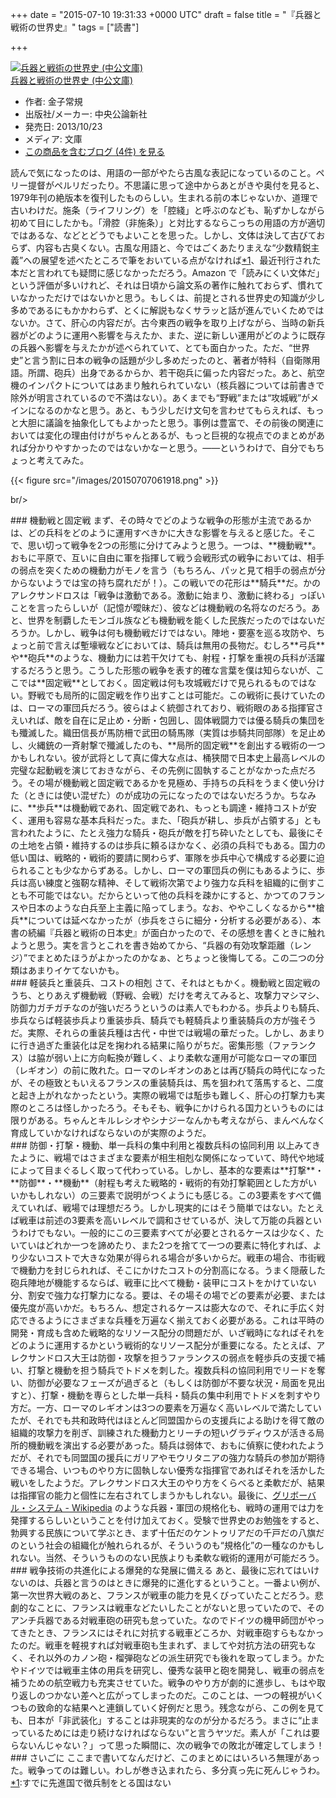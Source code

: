 
+++
date = "2015-07-10 19:31:33 +0000 UTC"
draft = false
title = "『兵器と戦術の世界史』"
tags = ["読書"]

+++
<div class="hatena-asin-detail"><a href="http://www.amazon.co.jp/exec/obidos/ASIN/4122058570/bestylesnet-22/"><img src="http://ecx.images-amazon.com/images/I/512K%2BwUqutL._SL160_.jpg" class="hatena-asin-detail-image" alt="兵器と戦術の世界史 (中公文庫)" title="兵器と戦術の世界史 (中公文庫)"/></a><div class="hatena-asin-detail-info"><a href="http://www.amazon.co.jp/exec/obidos/ASIN/4122058570/bestylesnet-22/">兵器と戦術の世界史 (中公文庫)</a><ul><li><span class="hatena-asin-detail-label">作者:</span> 金子常規</li><li><span class="hatena-asin-detail-label">出版社/メーカー:</span> 中央公論新社</li><li><span class="hatena-asin-detail-label">発売日:</span> 2013/10/23</li><li><span class="hatena-asin-detail-label">メディア:</span> 文庫</li><li><a href="http://d.hatena.ne.jp/asin/4122058570/bestylesnet-22" target="_blank">この商品を含むブログ (4件) を見る</a></li></ul></div><div class="hatena-asin-detail-foot"></div></div>読んで気になったのは、用語の一部がやたら古風な表記になっているのこと。ペリー提督がペルリだったり。不思議に思って途中からあとがきや奥付を見ると、1979年刊の絶版本を復刊したものらしい。生まれる前の本じゃないか、道理で古いわけだ。施条（ライフリング）を「腔綫」と呼ぶのなども、恥ずかしながら初めて目にしたかも。「滑腔（非施条）」と対比するならこっちの用語の方が適切ではあるな、などとどうでもよいことを思った。しかし、文体は決して古びておらず、内容も古臭くない。古風な用語と、今ではごくあたりまえな“少数精鋭主義”への展望を述べたところで筆をおいている点がなければ<a href="#f-21dc38c3" name="fn-21dc38c3" title="すでに先進国で徴兵制をとる国はない">*1</a>、最近刊行された本だと言われても疑問に感じなかっただろう。Amazon で「読みにくい文体だ」という評価が多いけれど、それは日頃から論文系の著作に触れておらず、慣れていなかっただけではないかと思う。もしくは、前提とされる世界史の知識が少し多めであるにもかかわらず、とくに解説もなくサラッと話が進んでいくためではないか。さて、肝心の内容だが。古今東西の戦争を取り上げながら、当時の新兵器がどのように運用へ影響を与えたか、また、逆に新しい運用がどのように既存の兵器へ影響を与えたかが述べられていて、とても面白かった。ただ、“世界史”と言う割に日本の戦争の話題が少し多めだったのと、著者が特科（自衛隊用語。所謂、砲兵）出身であるからか、若干砲兵に偏った内容だった。あと、航空機のインパクトについてはあまり触れられていない（核兵器については前書きで除外が明言されているので不満はない）。あくまでも“野戦”または“攻城戦”がメインになるのかなと思う。あと、もう少しだけ文句を言わせてもらえれば、もっと大胆に議論を抽象化してもよかったと思う。事例は豊富で、その前後の関連においては変化の理由付けがちゃんとあるが、もっと巨視的な視点でのまとめがあれば分かりやすかったのではないかなーと思う。――というわけで、自分でもちょっと考えてみた。

{{< figure src="/images/20150707061918.png"  >}}

br/>


<div class="section">
    ### 機動戦と固定戦
    まず、その時々でどのような戦争の形態が主流であるかは、どの兵科をどのように運用すべきかに大きな影響を与えると感じた。そこで、思い切って戦争を2つの形態に分けてみようと思う。一つは、**機動戦**。おもに平原で、互いに自由に軍を指揮して戦う会戦形式の戦争においては、相手の弱点を突くための機動力がモノを言う（もちろん、パッと見て相手の弱点が分からないようでは宝の持ち腐れだが！）。この戦いでの花形は**騎兵**だ。かのアレクサンドロスは「戦争は激動である。激動に始まり、激動に終わる」っぽいことを言ったらしいが（記憶が曖昧だ）、彼などは機動戦の名将なのだろう。あと、世界を制覇したモンゴル族なども機動戦を能くした民族だったのではないだろうか。しかし、戦争は何も機動戦だけではない。陣地・要塞を巡る攻防や、ちょっと前で言えば塹壕戦などにおいては、騎兵は無用の長物だ。むしろ**弓兵**や**砲兵**のような、機動力には若干欠けても、射程・打撃を重視の兵科が活躍するだろうと思う。こうした形態の戦争を表す的確な言葉を僕は知らないが、ここでは**固定戦**としておく。固定戦は何も攻城戦だけで見られるものではない。野戦でも局所的に固定戦を作り出すことは可能だ。この戦術に長けていたのは、ローマの軍団兵だろう。彼らはよく統御されており、戦術眼のある指揮官さえいれば、敵を自在に足止め・分断・包囲し、固体戦闘力では優る騎兵の集団をも殲滅した。織田信長が馬防柵で武田の騎馬隊（実質は歩騎共同部隊）を足止めし、火縄銃の一斉射撃で殲滅したのも、**局所的固定戦**を創出する戦術の一つかもしれない。彼が武将として真に偉大な点は、桶狭間で日本史上最高レベルの完璧な起動戦を演じておきながら、その先例に固執することがなかった点だろう。その場が機動戦と固定戦であるかを見極め、手持ちの兵科をうまく使い分けた（ときには使い混ぜた）のが成功の元になったのではないだろうか。ちなみに、**歩兵**は機動戦であれ、固定戦であれ、もっとも調達・維持コストが安く、運用も容易な基本兵科だった。また、「砲兵が耕し、歩兵が占領する」とも言われたように、たとえ強力な騎兵・砲兵が敵を打ち砕いたとしても、最後にその土地を占領・維持するのは歩兵に頼るほかなく、必須の兵科でもある。国力の低い国は、戦略的・戦術的要請に関わらず、軍隊を歩兵中心で構成する必要に迫られることも少なからずある。しかし、ローマの軍団兵の例にもあるように、歩兵は高い練度と強靭な精神、そして戦術次第でより強力な兵科を組織的に倒すことも不可能ではない。だからといって他の兵科を疎かにすると、かつてのフランスや日本のような白兵至上主義に陥ってしまう。なお、ややこしくなるから**槍兵**については延べなかったが（歩兵をさらに細分・分析する必要がある）、本書の続編『兵器と戦術の日本史』が面白かったので、その感想を書くときに触れようと思う。実を言うとこれを書き始めてから、“兵器の有効攻撃距離（レンジ）”でまとめたほうがよかったのかなぁ、とちょっと後悔してる。この二つの分類はあまりイケてないかも。

</div>
<div class="section">
    ### 軽装兵と重装兵、コストの相剋
    さて、それはともかく。機動戦と固定戦のうち、とりあえず機動戦（野戦、会戦）だけを考えてみると、攻撃力マシマシ、防御力ガチガチなのが強いだろうというのは素人でもわかる。歩兵よりも騎兵、歩兵ならば軽装歩兵より重装歩兵、騎兵でも軽騎兵より重装騎兵の方が強そうだ。実際、それらの重装兵種は古代・中世では戦場の華だった。しかし、あまりに行き過ぎた重装化は足を掬われる結果に陥りがちだ。密集形態（ファランクス）は脇が弱い上に方向転換が難しく、より柔軟な運用が可能なローマの軍団（レギオン）の前に敗れた。ローマのレギオンのあとは再び騎兵の時代になったが、その極致ともいえるフランスの重装騎兵は、馬を狙われて落馬すると、二度と起き上がれなかったという。実際の戦場では駈歩も難しく、肝心の打撃力も実際のところは怪しかったろう。そもそも、戦争にかけられる国力というものには限りがある。ちゃんとキルレシオやシナジーなんかも考えながら、まんべんなく育成していかなければならないのが実際のようだ。

</div>
<div class="section">
    ### 防御・打撃・機動、単一兵科の集中利用と複数兵科の協同利用
    以上みてきたように、戦場ではさまざまな要素が相生相剋な関係になっていて、時代や地域によって目まぐるしく取って代わっている。しかし、基本的な要素は**打撃**・**防御**・**機動**（射程も考えた戦略的・戦術的有効打撃範囲とした方がいいかもしれない）の三要素で説明がつくようにも感じる。この3要素をすべて備えていれば、戦場では理想だろう。しかし現実的にはそう簡単ではない。たとえば戦車は前述の3要素を高いレベルで調和させているが、決して万能の兵器というわけでもない。一般的にこの三要素すべてが必要とされるケースは少なく、たいていはどれか一つを諦めたり、また2つを捨てて一つの要素に特化すれば、より少ないコストで大きな効果が得られる場合が多いからだ。戦車の場合、市街戦で機動力を封じられれば、そこにかけたコストの分割高になる。うまく隠蔽した砲兵陣地が機能するならば、戦車に比べて機動・装甲にコストをかけていない分、割安で強力な打撃力になる。要は、その場その場でどの要素が必要、または優先度が高いかだ。もちろん、想定されるケースは膨大なので、それに手広く対応できるようにさまざまな兵種を万遍なく揃えておく必要がある。これは平時の開発・育成も含めた戦略的なリソース配分の問題だが、いざ戦時になればそれをどのように運用するかという戦術的なリソース配分が重要になる。たとえば、アレクサンドロス大王は防御・攻撃を担うファランクスの弱点を軽歩兵の支援で補い、打撃と機動を担う騎兵でトドメを刺した。複数兵科の協同利用でリードを奪い、防御が必要なフェーズが過ぎると（もしくは防御が不要な状況・局面を見出すと）、打撃・機動を専らとした単一兵科・騎兵の集中利用でトドメを刺すやり方だ。一方、ローマのレギオンは3つの要素を万遍なく高いレベルで満たしていたが、それでも共和政時代はほとんど同盟国からの支援兵による助けを得て敵の組織的攻撃力を削ぎ、訓練された機動力とリーチの短いグラディウスが活きる局所的機動戦を演出する必要があった。騎兵は弱体で、おもに偵察に使われたようだが、それでも同盟国の援兵にガリアやモウリタニアの強力な騎兵の参加が期待できる場合、いつものやり方に固執しない優秀な指揮官であればそれを活かした戦いをしたようだ。アレクサンドロス大王のやり方をくらべると柔軟だが、結果は指揮官の能力と個性に左右されてしまうかもしれない。最後に、<a href="https://ja.wikipedia.org/wiki/%E3%82%B0%E3%83%AA%E3%83%9C%E3%83%BC%E3%83%90%E3%83%AB%E3%83%BB%E3%82%B7%E3%82%B9%E3%83%86%E3%83%A0">グリボーバル・システム - Wikipedia</a> のような兵器・軍団の規格化も、戦時の運用では力を発揮するらしいということを付け加えておく。受験で世界史のお勉強をすると、勃興する民族について学ぶとき、まず十伍だのケントゥリアだの千戸だの八旗だのという社会の組織化が触れられるが、そういうのも“規格化”の一種なのかもしれない。当然、そういうもののない民族よりも柔軟な戦術的運用が可能だろう。

</div>
<div class="section">
    ### 戦争技術の共進化による爆発的な発展に備える
    あと、最後に忘れてはいけないのは、兵器と言うのはときに爆発的に進化するということ。一番よい例が、第一次世界大戦のあと、フランスが戦車の能力を見くびっていたことだろう。悲劇的なことに、フランスは戦車などたいしたことがないと思っていたので、そのアンチ兵器である対戦車砲の研究も怠っていた。なのでドイツの機甲師団がやってきたとき、フランスにはそれに対抗する戦車どころか、対戦車砲すらもなかったのだ。戦車を軽視すれば対戦車砲も生まれず、ましてや対抗方法の研究もなく、それ以外のカノン砲・榴弾砲などの派生研究でも後れを取ってしまう。かたやドイツでは戦車主体の用兵を研究し、優秀な装甲と砲を開発し、戦車の弱点を補うための航空戦力も充実させていた。戦争のやり方が劇的に進歩し、もはや取り返しのつかない差へと広がってしまったのだ。このことは、一つの軽視がいくつもの致命的な結果へと連鎖していく好例だと思う。残念ながら、この例を見ても、日本が「非武装化」することは非現実的なのが分かるだろう。まさに“止まっているためには走り続けなければならない”と言うヤツだ。素人が「これは要らないんじゃない？」って思った瞬間に、次の戦争での敗北が確定してしまう！

</div>
<div class="section">
    ### さいごに
    ここまで書いてなんだけど、このまとめにはいろいろ無理があった。戦争ってのは難しい。わしが巻き込まれたら、多分真っ先に死んじゃうわ。

</div><div class="footnote">
<a href="#fn-21dc38c3" name="f-21dc38c3" class="footnote-number">*1</a><span class="footnote-delimiter">:</span><span class="footnote-text">すでに先進国で徴兵制をとる国はない</span>
</div>

